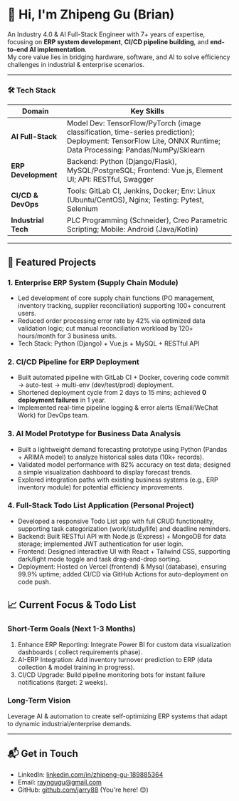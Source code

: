 # 👋 Hi, I'm Zhipeng Gu (Brian)  

An Industry 4.0 & AI Full-Stack Engineer with 7+ years of expertise, focusing on **ERP system development**, **CI/CD pipeline building**, and **end-to-end AI implementation**.  
My core value lies in bridging hardware, software, and AI to solve efficiency challenges in industrial & enterprise scenarios.

---

### 🛠️ Tech Stack  
| Domain               | Key Skills                                                                 |
|----------------------|----------------------------------------------------------------------------|
| **AI Full-Stack**    | Model Dev: TensorFlow/PyTorch (image classification, time-series prediction); Deployment: TensorFlow Lite, ONNX Runtime; Data Processing: Pandas/NumPy/Sklearn |
| **ERP Development**  | Backend: Python (Django/Flask), MySQL/PostgreSQL; Frontend: Vue.js, Element UI; API: RESTful, Swagger |
| **CI/CD & DevOps**   | Tools: GitLab CI, Jenkins, Docker; Env: Linux (Ubuntu/CentOS), Nginx; Testing: Pytest, Selenium |
| **Industrial Tech**  | PLC Programming (Schneider), Creo Parametric Scripting; Mobile: Android (Java/Kotlin) |

---

## 🌟 Featured Projects  
### 1. Enterprise ERP System (Supply Chain Module)  
- Led development of core supply chain functions (PO management, inventory tracking, supplier reconciliation) supporting 100+ concurrent users.  
- Reduced order processing error rate by 42% via optimized data validation logic; cut manual reconciliation workload by 120+ hours/month for 3 business units.  
- Tech Stack: Python (Django) + Vue.js + MySQL + RESTful API  

### 2. CI/CD Pipeline for ERP Deployment  
- Built automated pipeline with GitLab CI + Docker, covering code commit → auto-test → multi-env (dev/test/prod) deployment.  
- Shortened deployment cycle from 2 days to 15 mins; achieved **0 deployment failures** in 1 year.  
- Implemented real-time pipeline logging & error alerts (Email/WeChat Work) for DevOps team.  

### 3. AI Model Prototype for Business Data Analysis  
- Built a lightweight demand forecasting prototype using Python (Pandas + ARIMA model) to analyze historical sales data (10k+ records).  
- Validated model performance with 82% accuracy on test data; designed a simple visualization dashboard to display forecast trends.  
- Explored integration paths with existing business systems (e.g., ERP inventory module) for potential efficiency improvements.  

### 4. Full-Stack Todo List Application (Personal Project)  
- Developed a responsive Todo List app with full CRUD functionality, supporting task categorization (work/study/life) and deadline reminders.  
- Backend: Built RESTful API with Node.js (Express) + MongoDB for data storage; implemented JWT authentication for user login.  
- Frontend: Designed interactive UI with React + Tailwind CSS, supporting dark/light mode toggle and task drag-and-drop sorting.  
- Deployment: Hosted on Vercel (frontend) & Mysql  (database), ensuring 99.9% uptime; added CI/CD via GitHub Actions for auto-deployment on code push.

## 📈 Current Focus & Todo List  
### Short-Term Goals (Next 1-3 Months)  
1. Enhance ERP Reporting: Integrate Power BI for custom data visualization dashboards ( collect requirements phase).  
2. AI-ERP Integration: Add inventory turnover prediction to ERP (data collection & model training in progress).  
3. CI/CD Upgrade: Build pipeline monitoring bots for instant failure notifications (target: 2 weeks).  

### Long-Term Vision  
Leverage AI & automation to create self-optimizing ERP systems that adapt to dynamic industrial/enterprise demands.

---

## 📬 Get in Touch  
- LinkedIn: [linkedin.com/in/zhipeng-gu-189885364](https://linkedin.com/in/zhipeng-gu-189885364)  
- Email: rayngugu@gmail.com  
- GitHub: [github.com/jarry88](https://github.com/jarry88) (You're here! 😊)
